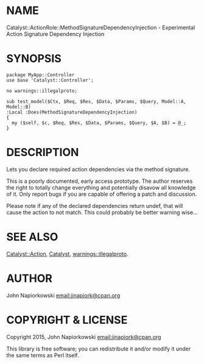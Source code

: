 # NAME

Catalyst::ActionRole::MethodSignatureDependencyInjection - Experimental Action Signature Dependency Injection

# SYNOPSIS

    package MyApp::Controller
    use base 'Catalyst::Controller';

    no warnings::illegalproto;

    sub test_model($Ctx, $Req, $Res, $Data, $Params, $Query, Model::A, Model::B) 
    :Local :Does(MethodSignatureDependencyInjection)
    {
      my ($self, $c, $Req, $Res, $Data, $Params, $Query, $A, $B) = @_;
    }

# DESCRIPTION

Lets you declare required action dependencies via the method signature.

This is a poorly documented, early access prototype.  The author reserves the
right to totally change everything and potentially disavow all knowledge of it.
Only report bugs if you are capable of offering a patch and discussion.

Please note if any of the declared dependencies return undef, that will cause
the action to not match.  This could probably be better warning wise...

# SEE ALSO

[Catalyst::Action](https://metacpan.org/pod/Catalyst::Action), [Catalyst](https://metacpan.org/pod/Catalyst), [warnings::illegalproto](https://metacpan.org/pod/warnings::illegalproto).

# AUTHOR

John Napiorkowski [email:jjnapiork@cpan.org](email:jjnapiork@cpan.org)

# COPYRIGHT & LICENSE

Copyright 2015, John Napiorkowski [email:jjnapiork@cpan.org](email:jjnapiork@cpan.org)

This library is free software; you can redistribute it and/or modify it under
the same terms as Perl itself.
